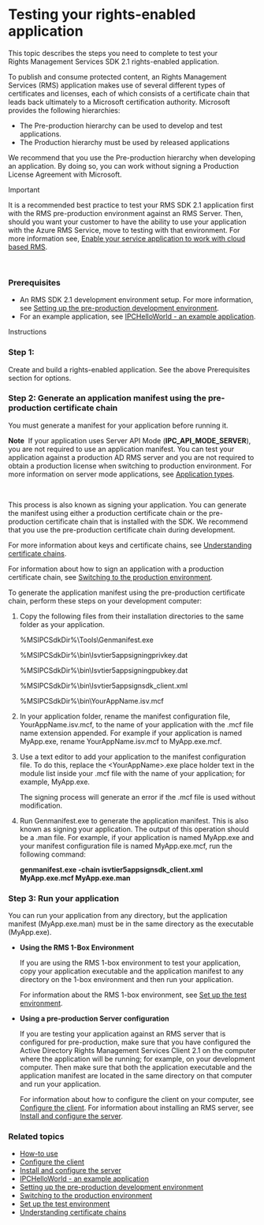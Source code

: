 ﻿
# Testing your rights-enabled application

This topic describes the steps you need to complete to test your Rights Management Services SDK 2.1 rights-enabled application.

To publish and consume protected content, an Rights Management Services (RMS) application makes use of several different types of certificates and licenses, each of which consists of a certificate chain that leads back ultimately to a Microsoft certification authority. Microsoft provides the following hierarchies:

-   The Pre-production hierarchy can be used to develop and test applications.
-   The Production hierarchy must be used by released applications

We recommend that you use the Pre-production hierarchy when developing an application. By doing so, you can work without signing a Production License Agreement with Microsoft.

> [!IMPORTANT]
> It is a recommended best practice to test your RMS SDK 2.1 application first with the RMS pre-production environment against an RMS Server. Then, should you want your customer to have the ability to use your application with the Azure RMS Service, move to testing with that environment. For more information see, [Enable your service application to work with cloud based RMS](how_to_use_file_api_with_aadrm__cloud_.md).

 

### Prerequisites

-   An RMS SDK 2.1 development environment setup. For more information, see [Setting up the pre-production development environment](how_to_set_up_the_pre-production_development_environment.md).
-   For an example application, see [IPCHelloWorld - an example application](how_to_build_your_first_application.md).

Instructions

### Step 1:

Create and build a rights-enabled application. See the above Prerequisites section for options.

### Step 2: Generate an application manifest using the pre-production certificate chain

You must generate a manifest for your application before running it.

**Note**  If your application uses Server API Mode (**IPC\_API\_MODE\_SERVER**), you are not required to use an application manifest. You can test your application against a production AD RMS server and you are not required to obtain a production license when switching to production environment. For more information on server mode applications, see [Application types](application_types.md).

 

This process is also known as signing your application. You can generate the manifest using either a production certificate chain or the pre-production certificate chain that is installed with the SDK. We recommend that you use the pre-production certificate chain during development.

For more information about keys and certificate chains, see [Understanding certificate chains](understanding_certificate_chains.md).

For information about how to sign an application with a production certificate chain, see [Switching to the production environment](switching_to_the_production_environment.md).

To generate the application manifest using the pre-production certificate chain, perform these steps on your development computer:

1.  Copy the following files from their installation directories to the same folder as your application.

    %MSIPCSdkDir%\\Tools\\Genmanifest.exe

    %MSIPCSdkDir%\\bin\\Isvtier5appsigningprivkey.dat

    %MSIPCSdkDir%\\bin\\Isvtier5appsigningpubkey.dat

    %MSIPCSdkDir%\\bin\\Isvtier5appsignsdk\_client.xml

    %MSIPCSdkDir%\\bin\\YourAppName.isv.mcf

2.  In your application folder, rename the manifest configuration file, YourAppName.isv.mcf, to the name of your application with the .mcf file name extension appended. For example if your application is named MyApp.exe, rename YourAppName.isv.mcf to MyApp.exe.mcf.

3.  Use a text editor to add your application to the manifest configuration file. To do this, replace the &lt;YourAppName&gt;.exe place holder text in the module list inside your .mcf file with the name of your application; for example, MyApp.exe.

    The signing process will generate an error if the .mcf file is used without modification.

4.  Run Genmanifest.exe to generate the application manifest. This is also known as signing your application. The output of this operation should be a .man file. For example, if your application is named MyApp.exe and your manifest configuration file is named MyApp.exe.mcf, run the following command:

    **genmanifest.exe -chain isvtier5appsignsdk\_client.xml MyApp.exe.mcf MyApp.exe.man**

### Step 3: Run your application

You can run your application from any directory, but the application manifest (MyApp.exe.man) must be in the same directory as the executable (MyApp.exe).

-   **Using the RMS 1-Box Environment**

    If you are using the RMS 1-box environment to test your application, copy your application executable and the application manifest to any directory on the 1-box environment and then run your application.

    For information about the RMS 1-box environment, see [Set up the test environment](how_to_set_up_your_test_environment.md).

-   **Using a pre-production Server configuration**

    If you are testing your application against an RMS server that is configured for pre-production, make sure that you have configured the Active Directory Rights Management Services Client 2.1 on the computer where the application will be running; for example, on your development computer. Then make sure that both the application executable and the application manifest are located in the same directory on that computer and run your application.

    For information about how to configure the client on your computer, see [Configure the client](how_to_configure_the_ad_rms_client_2_0.md). For information about installing an RMS server, see [Install and configure the server](how_to_install_and_configure_an_rms_server.md).

### Related topics

* [How-to use](how_to_use_msipc.md)
* [Configure the client](how_to_configure_the_ad_rms_client_2_0.md)
* [Install and configure the server](how_to_install_and_configure_an_rms_server.md)
* [IPCHelloWorld - an example application](how_to_build_your_first_application.md)
* [Setting up the pre-production development environment](how_to_set_up_the_pre-production_development_environment.md)
* [Switching to the production environment](switching_to_the_production_environment.md)
* [Set up the test environment](how_to_set_up_your_test_environment.md)
* [Understanding certificate chains](understanding_certificate_chains.md)
 

 



